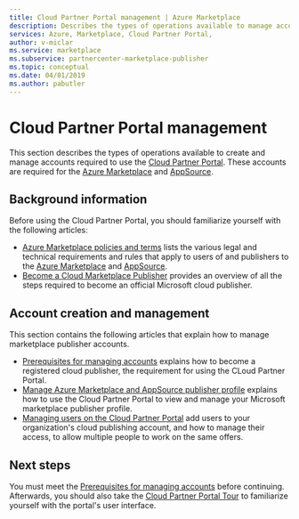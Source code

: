 ```yaml
---
title: Cloud Partner Portal management | Azure Marketplace 
description: Describes the types of operations available to manage accounts for the Cloud Partner Portal for the Azure Marketplace.
services: Azure, Marketplace, Cloud Partner Portal, 
author: v-miclar
ms.service: marketplace
ms.subservice: partnercenter-marketplace-publisher
ms.topic: conceptual
ms.date: 04/01/2019
ms.author: pabutler
---
```


# Cloud Partner Portal management

This section describes the types of operations available to create and manage accounts required to use the [Cloud Partner Portal](https://cloudpartner.azure.com).  These accounts are required for the [Azure Marketplace](https://azuremarketplace.microsoft.com) and [AppSource](https://appsource.microsoft.com).  


## Background information

Before using the Cloud Partner Portal, you should familiarize yourself with the following articles:

- [Azure Marketplace policies and terms](../../policies-terms.md) lists the various legal and technical requirements and rules that apply to users of and publishers to the [Azure Marketplace](https://azuremarketplace.microsoft.com) and [AppSource](https://appsource.microsoft.com).
- [Become a Cloud Marketplace Publisher](https://docs.microsoft.com/azure/marketplace/become-publisher) provides an overview of all the steps required to become an official Microsoft cloud publisher.


## Account creation and management

This section contains the following articles that explain how to manage marketplace publisher accounts.

- [Prerequisites for managing accounts](./cpp-manage-prerequisites.md) explains how to become a registered cloud publisher, the requirement for using the CLoud Partner Portal.
- [Manage Azure Marketplace and AppSource publisher profile](./cpp-manage-publisher-profile.md) explains how to use the Cloud Partner Portal to view and manage your Microsoft marketplace publisher profile. 
- [Managing users on the Cloud Partner Portal](./cpp-manage-users.md) add users to your organization's cloud publishing account, and how to manage their access, to allow multiple people to work on the same offers.


## Next steps

You must meet the [Prerequisites for managing accounts](./cpp-manage-prerequisites.md) before continuing.  Afterwards, you should also take the [Cloud Partner Portal Tour](../portal-tour/cpp-portal-tour.md) to familiarize yourself with the portal's user interface.
